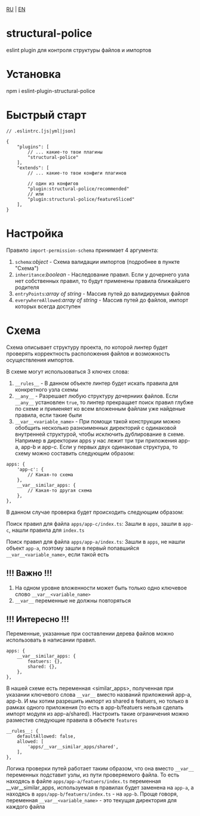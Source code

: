 [RU](https://github.com/Tontoncher/structural-police/blob/master/README.md) | [EN](https://github.com/Tontoncher/structural-police/blob/master/README-en.md)

# **structural-police**
eslint plugin для контроля структуры файлов и импортов

# **Установка**
npm i eslint-plugin-structural-police

# **Быстрый старт**
```
// .eslintrc.[js|yml|json]

{
    "plugins": [
        // ... какие-то твои плагины
        "structural-police"
    ],
    "extends": [
        // ... какие-то твои конфиги плагинов
        
        // один из конфигов
        "plugin:structural-police/recommended"
        // или
        "plugin:structural-police/featureSliced"
    ],
}
```

# **Настройка**
Правило `import-permission-schema` принимает 4 аргумента:

1. `schema`:_object_ - Схема валидации импортов (подробнее в пункте "Схема")
2. `inheritance`:_boolean_ - Наследование правил. Если у дочернего узла нет собственных
   правил, то будут применены правила ближайшего родителя
3. `entryPoints`:_array of string_ - Массив путей до валидируемых файлов
4. `everywhereAllowed`:_array of string_ - Массив путей до файлов, импорт которых всегда доступен

# **Схема**
Схема описывает структуру проекта, по которой линтер будет проверять корректность расположения
файлов и возможность осуществления импортов.

В схеме могут использоваться 3 ключех слова:

1. `__rules__` - В данном объекте линтер будет искать правила для конкретного узла схемы
2. `__any__` - Разрешает любую структуру дочерниих файлов. Если `__any__` установлен `true`, то
   линтер прекращает поиск правил глубже по схеме и применяет ко всем вложенным файлам уже
   найденые правила, если такие были
3. `__var__<variable_name>` - При помощи такой конструкции можно обобщить несколько разноименных
   директорий с одинаковой внутренней структурой, чтобы исключить дублирование в схеме. Например в
   директории apps у нас лежит три три приложения app-a, app-b и app-c. Если
   у первых двух одинаковая структура, то схему можно составить следующим образом:
```
apps: {
    'app-c': {
        // Какая-то схема
    },
    __var__similar_apps: {
        // Какая-то другая схема
    },
},
```
В данном случае проверка будет происходить следующим образом:

Поиск правил для файла `apps/app-c/index.ts`: Зашли в `apps`, зашли в `app-c`,
нашли правила для `index.ts`

Поиск правил для файла `apps/app-a/index.ts`: Зашли в `apps`, не нашли объект
`app-a`, поэтому зашли в первый попавшийся `__var__<variable_name>`, если такой есть

## !!! Важно !!!

1. На одном уровне вложенности может быть только одно ключевое слово `__var__<variable_name>`
2. `__var__` переменные не должны повторяться

## !!! Интересно !!!
Переменные, указанные при составлении дерева файлов можно использовать в написании правил.
```
apps: {
    __var__similar_apps: {
        featuers: {},
        shared: {},
    },
},
```
В нашей схеме есть переменная <similar_apps>, полученная при указании ключевого слова `__var__`
вместо названий приложений app-a, app-b. И мы хотим разрешить импорт из shared в
featuers, но только в рамках одного приложения (то есть в app-b/featuers нельзя сделать
импорт модуля из app-a/shared).
Настроить такие ограничения можно разместив следующие правила в объекте `features`
```
__rules__: {
    defaultAllowed: false,
    allowed: [
        'apps/__var__similar_apps/shared',
    ],
},
```
Логика проверки путей работает таким образом, что она вместо `__var__` переменных подставит узлы,
из пути проверяемого файла. То есть находясь в файле `apps/app-a/featuers/index.ts`
переменная __var__similar_apps, используемая в правилах будет заменена на `app-a`, а
находясь в `apps/app-b/featuers/index.ts` - на `app-b`.
Проще говоря, переменная `__var__<variable_name>` - это текущая директория для каждого файла

